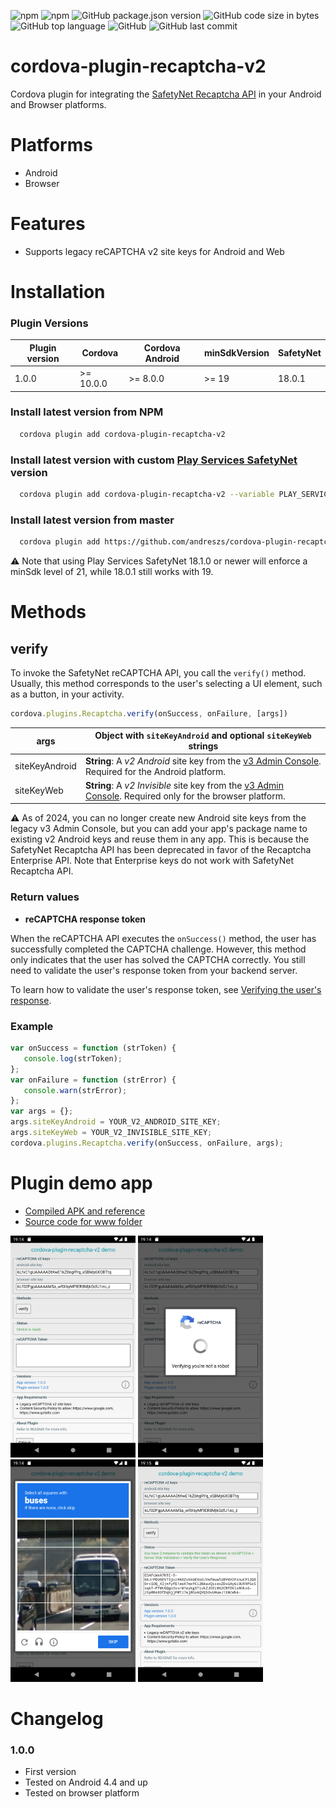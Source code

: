 ![npm](https://img.shields.io/npm/dt/cordova-plugin-recaptcha-v2) ![npm](https://img.shields.io/npm/v/cordova-plugin-recaptcha-v2) ![GitHub package.json version](https://img.shields.io/github/package-json/v/andreszs/cordova-plugin-recaptcha-v2?color=FF6D00&label=master&logo=github) ![GitHub code size in bytes](https://img.shields.io/github/languages/code-size/andreszs/cordova-plugin-recaptcha-v2) ![GitHub top language](https://img.shields.io/github/languages/top/andreszs/cordova-plugin-recaptcha-v2) ![GitHub](https://img.shields.io/github/license/andreszs/cordova-plugin-recaptcha-v2) ![GitHub last commit](https://img.shields.io/github/last-commit/andreszs/cordova-plugin-recaptcha-v2)

# cordova-plugin-recaptcha-v2

Cordova plugin for integrating the [SafetyNet Recaptcha API](https://developer.android.com/privacy-and-security/safetynet/recaptcha "SafetyNet Recaptcha API") in your Android and Browser platforms.

# Platforms

- Android
- Browser

# Features

- Supports legacy reCAPTCHA v2 site keys for Android and Web

# Installation

### Plugin Versions

| Plugin version | Cordova | Cordova Android | minSdkVersion | SafetyNet |
| --- | --- | --- | --- | --- |
| 1.0.0 | >= 10.0.0 | >= 8.0.0 |  >= 19 | 18.0.1 |

### Install latest version from NPM

```bash
  cordova plugin add cordova-plugin-recaptcha-v2
```

### Install latest version with custom [Play Services SafetyNet](https://mvnrepository.com/artifact/com.google.android.gms/play-services-safetynet "Play Services SafetyNet") version

```bash
  cordova plugin add cordova-plugin-recaptcha-v2 --variable PLAY_SERVICES_SAFETYNET_VERSION=18.0.1
```

### Install latest version from master

```bash
  cordova plugin add https://github.com/andreszs/cordova-plugin-recaptcha-v2
```
⚠ Note that using Play Services SafetyNet 18.1.0 or newer will enforce a minSdk level of 21, while 18.0.1 still works with 19.

# Methods

## verify

To invoke the SafetyNet reCAPTCHA API, you call the `verify()` method. Usually, this method corresponds to the user's selecting a UI element, such as a button, in your activity.

```javascript
cordova.plugins.Recaptcha.verify(onSuccess, onFailure, [args])
```

| **args** | Object with `siteKeyAndroid` and optional `siteKeyWeb` strings |
| --- | --- |
| siteKeyAndroid | **String**: A *v2 Android* site key from the [v3 Admin Console](https://www.google.com/recaptcha/admin/ "v3 Admin Console"). Required for the Android platform. |
| siteKeyWeb | **String**: A *v2 Invisible* site key from the [v3 Admin Console](https://www.google.com/recaptcha/admin/ "v3 Admin Console"). Required only for the browser platform. |

⚠ As of 2024, you can no longer create new Android site keys from the legacy v3 Admin Console, but you can add your app's package name to existing v2 Android keys and reuse them in any app. This is because the SafetyNet Recaptcha API has been deprecated in favor of the Recaptcha Enterprise API. Note that Enterprise keys do not work with SafetyNet Recaptcha API.

### Return values

- **reCAPTCHA response token**

When the reCAPTCHA API executes the `onSuccess()` method, the user has successfully completed the CAPTCHA challenge. However, this method only indicates that the user has solved the CAPTCHA correctly. You still need to validate the user's response token from your backend server.

To learn how to validate the user's response token, see [Verifying the user's response](https://developers.google.com/recaptcha/docs/verify "Verifying the user's response").

### Example

 ```javascript
var onSuccess = function (strToken) {
    console.log(strToken);
};
var onFailure = function (strError) {
    console.warn(strError);
};
var args = {};
args.siteKeyAndroid = YOUR_V2_ANDROID_SITE_KEY;
args.siteKeyWeb = YOUR_V2_INVISIBLE_SITE_KEY;
cordova.plugins.Recaptcha.verify(onSuccess, onFailure, args);
```

# Plugin demo app

- [Compiled APK and reference](https://www.andreszsogon.com/cordova-recaptcha-v2-demo/)
- [Source code for www folder](https://github.com/andreszs/cordova-plugin-demos)

<img src="https://github.com/andreszs/cordova-plugin-demos/blob/main/com.andreszs.recaptcha.v2.demo/screenshots/recaptcha-v2-001.png?raw=true" width="200" /> <img src="https://github.com/andreszs/cordova-plugin-demos/blob/main/com.andreszs.recaptcha.v2.demo/screenshots/recaptcha-v2-002.png?raw=true" width="200" /> <img src="https://github.com/andreszs/cordova-plugin-demos/blob/main/com.andreszs.recaptcha.v2.demo/screenshots/recaptcha-v2-003.png?raw=true" width="200" /> <img src="https://github.com/andreszs/cordova-plugin-demos/blob/main/com.andreszs.recaptcha.v2.demo/screenshots/recaptcha-v2-004.png?raw=true" width="200" />

# Changelog

### 1.0.0

- First version
- Tested on Android 4.4 and up
- Tested on browser platform
